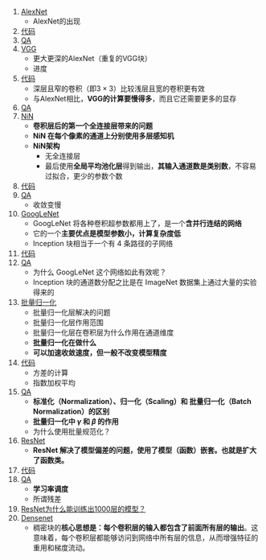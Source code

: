 1. [AlexNet](1.AlexNet.ipynb)
    - AlexNet的出现
2. [代码](2.代码.ipynb)
3. [QA](3.QA.ipynb)
4. [VGG](4.VGG.ipynb)
    - 更大更深的AlexNet（重复的VGG块）
    - 进度
5. [代码](5.代码.ipynb)
    - 深层且窄的卷积（即$3 \times 3$）比较浅层且宽的卷积更有效
    - 与AlexNet相比，**VGG的计算要慢得多**，而且它还需要更多的显存
6. [QA](6.QA.ipynb)
7. [NiN](7.NiN.ipynb)
    - **卷积层后的第一个全连接层带来的问题**
    - **NiN 在每个像素的通道上分别使用多层感知机**
    -  **NiN架构**
        - 无全连接层
        - 最后使用**全局平均池化层**得到输出，**其输入通道数是类别数**，不容易过拟合，更少的参数个数
8. [代码](8.代码.ipynb)
9. [QA](9.QA.ipynb)
    - 收敛变慢
10. [GoogLeNet](10.GoogLeNet.ipynb)
    - GoogLeNet 将各种卷积超参数都用上了，是一个**含并行连结的网络**
    - 它的一个**主要优点是模型参数小，计算复杂度低**
    - Inception 块相当于一个有 4 条路径的子网络
11. [代码](11.代码.ipynb)
12. [QA](12.QA.ipynb)
    - 为什么 GoogLeNet 这个网络如此有效呢？
    - Inception 块的通道数分配之比是在 ImageNet 数据集上通过大量的实验得来的
13. [批量归一化](13.批量归一化.ipynb)
    - 批量归一化层解决的问题
    - 批量归一化层作用范围
    - 批量归一化层在卷积层为什么作用在通道维度
    - **批量归一化在做什么**
    - **可以加速收敛速度，但一般不改变模型精度**
14. [代码](14.代码.ipynb)
    - 方差的计算
    - 指数加权平均
15. [QA](15.QA.ipynb)
    - **标准化（Normalization）、归一化（Scaling）和 批量归一化（Batch Normalization）的区别**
    - **批量归一化中 $\gamma$ 和 $\beta$ 的作用**
    - 为什么使用批量规范化？
16. [ResNet](16.ResNet.ipynb)
    - **ResNet 解决了模型偏差的问题，使用了模型（函数）嵌套。也就是扩大了函数类。**
17. [代码](17.代码.ipynb)
18. [QA](18.QA.ipynb)
    - **学习率调度**
    - 所谓残差
19. [ResNet为什么能训练出1000层的模型？](19.ResNet为什么能训练出1000层的模型.ipynb)
20. [Densenet](20.DenseNet.ipynb)
    - 稠密块的**核心思想是：每个卷积层的输入都包含了前面所有层的输出**。这意味着，每个卷积层都能够访问到网络中所有层的信息，从而增强特征的重用和梯度流动。